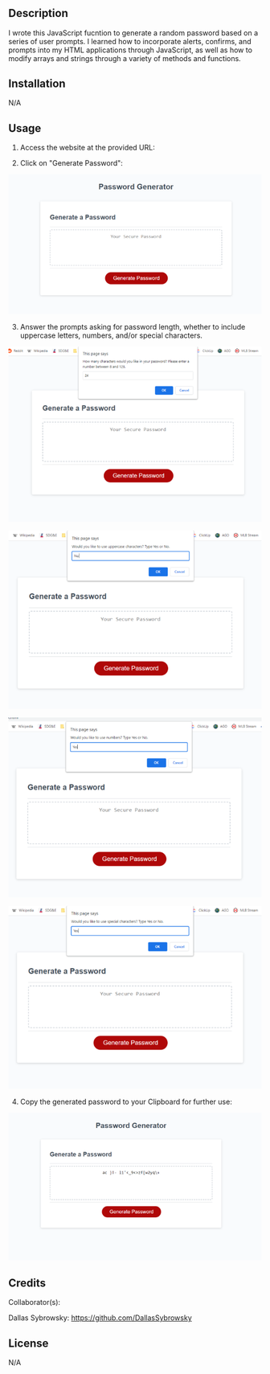 # <Random Password >

## Description

I wrote this JavaScript fucntion to generate a random password based on a series of user prompts. I learned how to incorporate alerts, confirms, and prompts into my HTML applications through JavaScript, as well as how to modify arrays and strings through a variety of methods and functions. 

## Installation

N/A

## Usage

1. Access the website at the provided URL: 

2. Click on "Generate Password": 

![Start Page](assets/images/start-page.PNG)

3. Answer the prompts asking for password length, whether to include uppercase letters, numbers, and/or special characters.

![Password Length Prompt](assets/images/pw-length.PNG)

![Uppercase Prompt](assets/images/uppercase.PNG)

![Numbers Prompt](assets/images/numbers.PNG)

![Special Prompt](assets/images/special.PNG)

4. Copy the generated password to your Clipboard for further use:

![Random Password](assets/images/password.PNG)

## Credits

Collaborator(s):

Dallas Sybrowsky: https://github.com/DallasSybrowsky

## License

N/A